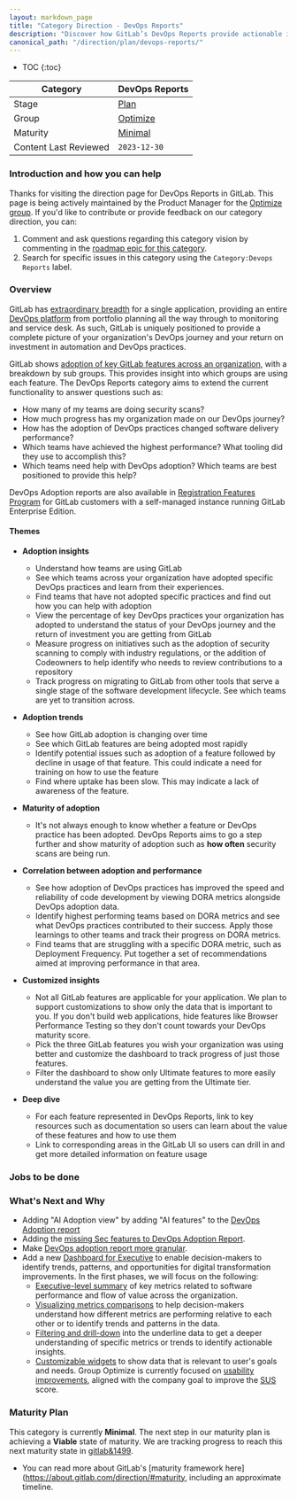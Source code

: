 ```yaml
---
layout: markdown_page
title: "Category Direction - DevOps Reports"
description: "Discover how GitLab’s DevOps Reports provide actionable insights into your development and operations processes for continuous improvement."
canonical_path: "/direction/plan/devops-reports/"
---
```


- TOC
{:toc}

| Category | **DevOps Reports** |
| --- | --- |
| Stage | [Plan](https://handbook.gitlab.com/handbook/product/categories/#plan-stage) |
| Group | [Optimize](https://handbook.gitlab.com/handbook/product/categories/#optimize-group) |
| Maturity | [Minimal](/direction/#maturity) |
| Content Last Reviewed | `2023-12-30` |

### Introduction and how you can help
Thanks for visiting the direction page for DevOps Reports in GitLab. This page is being actively maintained by the Product Manager for the [Optimize group](https://handbook.gitlab.com/handbook/product/categories/#optimize-group). If you'd like to contribute or provide feedback on our category direction, you can:

1. Comment and ask questions regarding this category vision by commenting in the [roadmap epic for this category](https://gitlab.com/groups/gitlab-org/-/epics/5795).
1. Search for specific issues in this category using the `Category:Devops Reports` label.

### Overview

GitLab has [extraordinary breadth](https://about.gitlab.com/direction/) for a single application, providing an entire [DevOps platform](https://about.gitlab.com/stages-devops-lifecycle/) from portfolio planning all the way through to monitoring and service desk. As such, GitLab is uniquely positioned to provide a complete picture of your organization's DevOps journey and your return on investment in automation and DevOps practices.

GitLab shows [adoption of key GitLab features across an organization](https://docs.gitlab.com/ee/user/group/devops_adoption/), with a breakdown by sub groups. This provides insight into which groups are using each feature. The DevOps Reports category aims to extend the current functionality to answer questions such as:

- How many of my teams are doing security scans?
- How much progress has my organization made on our DevOps journey?
- How has the adoption of DevOps practices changed software delivery performance?
- Which teams have achieved the highest performance? What tooling did they use to accomplish this?
- Which teams need help with DevOps adoption? Which teams are best positioned to provide this help?

DevOps Adoption reports are also available in [Registration Features Program](https://docs.gitlab.com/ee/administration/settings/usage_statistics.html#registration-features-program) for GitLab customers with a self-managed instance running GitLab Enterprise Edition.

#### Themes

* **Adoption insights** 
  - Understand how teams are using GitLab
  - See which teams across your organization have adopted specific DevOps practices and learn from their experiences. 
  - Find teams that have not adopted specific practices and find out how you can help with adoption
  - View the percentage of key DevOps practices your organization has adopted to understand the status of your DevOps journey and the return of investment you are getting from GitLab
  - Measure progress on initiatives such as the adoption of security scanning to comply with industry regulations, or the addition of Codeowners to help identify who needs to review contributions to a repository
  - Track progress on migrating to GitLab from other tools that serve a single stage of the software development lifecycle. See which teams are yet to transition across. 
  

* **Adoption trends**
  - See how GitLab adoption is changing over time
  - See which GitLab features are being adopted most rapidly
  - Identify potential issues such as adoption of a feature followed by decline in usage of that feature. This could indicate a need for training on how to use the feature
  - Find where uptake has been slow. This may indicate a lack of awareness of the feature. 

* **Maturity of adoption** 
  - It's not always enough to know whether a feature or DevOps practice has been adopted. DevOps Reports aims to go a step further and show maturity of adoption such as **how often** security scans are being run. 

* **Correlation between adoption and performance** 
  - See how adoption of DevOps practices has improved the speed and reliability of code development by viewing DORA metrics alongside DevOps adoption data.
  - Identify highest performing teams based on DORA metrics and see what DevOps practices contributed to their success. Apply those learnings to other teams and track their progress on DORA metrics.
  - Find teams that are struggling with a specific DORA metric, such as Deployment Frequency. Put together a set of recommendations aimed at improving performance in that area.

* **Customized insights** 

  - Not all GitLab features are applicable for your application. We plan to support customizations to show only the data that is important to you. If you don't build web applications, hide features like Browser Performance Testing so they don't count towards your DevOps maturity score.
  - Pick the three GitLab features you wish your organization was using better and customize the dashboard to track progress of just those features.
  - Filter the dashboard to show only Ultimate features to more easily understand the value you are getting from the Ultimate tier.

* **Deep dive**

  - For each feature represented in DevOps Reports, link to key resources such as documentation so users can learn about the value of these features and how to use them
  - Link to corresponding areas in the GitLab UI so users can drill in and get more detailed information on feature usage

### Jobs to be done



### What's Next and Why
- Adding "AI Adoption view" by adding "AI features" to the [DevOps Adoption report](https://gitlab.com/gitlab-org/gitlab/-/issues/443699)
- Adding the [missing Sec features to DevOps Adoption Report](https://gitlab.com/gitlab-org/gitlab/-/issues/361000).
- Make [DevOps adoption report more granular](https://gitlab.com/gitlab-org/gitlab/-/issues/350389).
- Add a new [Dashboard for Executive](https://gitlab.com/groups/gitlab-org/-/epics/9317) to enable decision-makers to identify trends, patterns, and opportunities for digital transformation improvements. In the first phases, we will focus on the following:
   - [Executive-level summary](https://gitlab.com/groups/gitlab-org/-/epics/9558) of key metrics related to software performance and flow of value across the organization.
   - [Visualizing metrics comparisons](https://gitlab.com/groups/gitlab-org/-/epics/9559) to help decision-makers understand how different metrics are performing relative to each other or to identify trends and patterns in the data.
   - [Filtering and drill-down](https://gitlab.com/gitlab-org/gitlab/-/issues/383684) into the underline data to get a deeper understanding of specific metrics or trends to identify actionable insights.
   - [Customizable widgets](https://gitlab.com/groups/gitlab-org/-/epics/8925) to show data that is relevant to user's goals and needs.
Group Optimize is currently focused on [usability improvements](https://gitlab.com/groups/gitlab-org/-/epics/6050), aligned with the company goal to improve the [SUS](https://handbook.gitlab.com/handbook/product/ux/performance-indicators/system-usability-scale/) score.


### Maturity Plan

This category is currently **Minimal**. The next step in our maturity plan is achieving a **Viable** state of maturity. We are tracking progress to reach this next maturity state in [gitlab&1499](https://gitlab.com/groups/gitlab-org/-/epics/1499).
* You can read more about GitLab's [maturity framework here](https://about.gitlab.com/direction/#maturity, including an approximate timeline.
